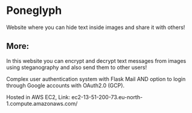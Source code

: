 
# Poneglyph

Website where you can hide text inside images and share it with others!


## More:
In this website you can encrypt and decrypt text messages from images using steganography and also send them to other users!

Complex user authentication system with Flask Mail AND option to login through Google accounts with OAuth2.0 (GCP).

Hosted in AWS EC2, Link: ec2-13-51-200-73.eu-north-1.compute.amazonaws.com/
